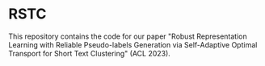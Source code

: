 # RSTC
This repository contains the code for our paper "Robust Representation Learning with Reliable Pseudo-labels Generation via Self-Adaptive Optimal Transport for Short Text Clustering" (ACL 2023).
